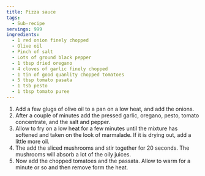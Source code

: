 ```yaml
---
title: Pizza sauce
tags:
  - Sub-recipe
servings: 999
ingredients:
  - 1 red onion finely chopped
  - Olive oil
  - Pinch of salt
  - Lots of ground black pepper
  - 1 tbsp dried oregano
  - 4 cloves of garlic finely chopped
  - 1 tin of good quanlity chopped tomatoes
  - 5 tbsp tomato pasata
  - 1 tsb pesto
  - 1 tbsp tomato puree
---
```

1. Add a few glugs of olive oil to a pan on a low heat, and add the onions.
2. After a couple of minutes add the pressed garlic, oregano, pesto, tomato concentrate, and the salt and pepper.
3. Allow to fry on a low heat for a few minutes until the mixture has softened and taken on the look of marmalade. If it is drying out, add a little more oil.
4. The add the sliced mushrooms and stir together for 20 seconds. The mushrooms will absorb a lot of the oily juices.
5. Now add the chopped tomatoes and the passata. Allow to warm for a minute or so and then remove form the heat.
